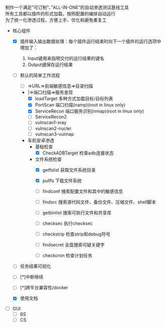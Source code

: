 制作一个满足“可订制“、”ALL-IN-ONE“的自动渗透测试基线工具  
所有工具都以插件的形式加载，按照配置的编排自动运行  
为了统一化渗透过程，方便上手、优化和避免重复工  

- 核心组件
    - [x] 插件输入输出数据处理：每个插件运行结束时向下一个插件的运行选项中增加了：
        1. Input键用来指明交付的运行结果的键名
        2. Output键保存运行结果
    - [ ] 默认的简单工作流程
        - [ ] =>URL=>前端敏感信息=>目录扫描
        - |=>端口扫描=>服务发现
            - [x] loadTarget 多种方式加载目标/目标列表
            - [x] PortScan  端口扫描(namp)(root in linux only)
            - [x] ServiceRecon  端口服务识别(nmap)(root in linux only)
            - [ ] ServiceRecon2 
            - [ ] vulnscan1-xray
            - [ ] vulnscan2-nuclei
            - [ ] vulnscan3-vulmap
        - 车机安卓渗透
            - 基础检查
                - [x] CheckADBTarget 检查adb连接状态
            - 文件系统检查
                - [x] getfslist 获取文件系统目录
                - [x] pullfs    下载文件系统
                - [ ] findconf  搜索配置文件和其中的敏感信息
                - [ ] findsrc   搜索源代码文件、备份文件、压缩文件、shell脚本
                - [ ] getbinlist    搜索可执行文件和共享库
                - [ ] checksec  执行checksec
                - [ ] checkstrip    检查strip和debug符号
                - [ ] findsecret    全盘搜索可疑关键字
                - [ ] checkcron     检查计划任务
            
            
    - [ ] 任务结果可视化
    - [ ] [*]中断继续
    - [ ] [*]跨平台兼容性/docker
    - [x] 使用文档



- [ ] GUI
    - [ ] BS
    - [ ] CS
